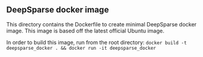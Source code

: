 ## DeepSparse docker image
This directory contains the Dockerfile to create minimal DeepSparse docker image.
This image is based off the latest official Ubuntu image.

In order to build this image, run from the root directory:
`docker build -t deepsparse_docker . && docker run -it deepsparse_docker`

